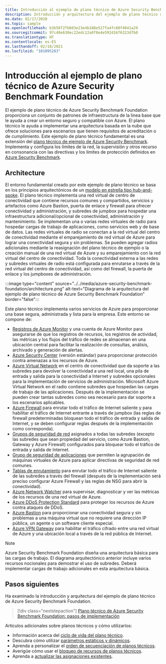 ```yaml
---
title: Introducción al ejemplo de plano técnico de Azure Security Benchmark Foundation
description: Introducción y arquitectura del ejemplo de plano técnico de Azure Security Benchmark Foundation.
ms.date: 02/17/2020
ms.topic: sample
ms.openlocfilehash: b3b58f2fb603e23e4b188e527fa4fc60f4041a29
ms.sourcegitcommit: 97c48e630ec22edc12a0f8e4e592d1676323d7b0
ms.translationtype: HT
ms.contentlocale: es-ES
ms.lasthandoff: 02/18/2021
ms.locfileid: "101095283"
---
```

# <a name="overview-of-the-azure-security-benchmark-foundation-blueprint-sample"></a>Introducción al ejemplo de plano técnico de Azure Security Benchmark Foundation

El ejemplo de plano técnico de Azure Security Benchmark Foundation proporciona un conjunto de patrones de infraestructura de la linea base que le ayuda a crear un entorno seguro y compatible con Azure. El plano técnico le ayuda a implementar una arquitectura basada en la nube que ofrece soluciones para escenarios que tienen requisitos de acreditación o de cumplimiento. Este ejemplo de plano técnico fundamental es una extensión del [plano técnico de ejemplo de Azure Security Benchmark](../azure-security-benchmark/index.md). Implementa y configura los límites de la red, la supervisión y otros recurso en consonancia con las directivas y los límites de protección definidos en [Azure Security Benchmark](../../../../security/benchmarks/index.yml).

## <a name="architecture"></a>Architecture

El entorno fundamental creado por este ejemplo de plano técnico se basa en los principios arquitectónicos de un [modelo en estrella tipo hub-and-spoke](/azure/architecture/reference-architectures/hybrid-networking/hub-spoke).
El plano técnico implementa una red virtual de centro de conectividad que contiene recursos comunes y compartidos, servicios y artefactos como Azure Bastion, puerta de enlace y firewall para ofrecer conectividad y administración, y subredes de jumpbox para hospedar una infraestructura adicional/opcional de conectividad, administración y mantenimiento. Se implementan una o varias redes virtuales de radio para hospedar cargas de trabajo de aplicaciones, como servicios web y de base de datos. Las redes virtuales de radio se conectan a la red virtual del centro de conectividad mediante el emparejamiento de red virtual de Azure para lograr una conectividad segura y sin problemas. Se pueden agregar radios adicionales mediante la reasignación del plano técnico de ejemplo o la creación manual de una red virtual de Azure y su emparejamiento con la red virtual del centro de conectividad. Toda la conectividad externa a las redes y subredes virtuales de radio está configurada para enrutarse a través de la red virtual del centro de conectividad, así como del firewall, la puerta de enlace y los jumpboxes de administración.

:::image type="content" source="../../media/azure-security-benchmark-foundation/architecture.png" alt-text="Diagrama de la arquitectura del ejemplo de plano técnico de Azure Security Benchmark Foundation" border="false":::

Este plano técnico implementa varios servicios de Azure para proporcionar una base segura, administrada y lista para la empresa. Este entorno se compone de:

- [Registros de Azure Monitor](../../../../azure-monitor/platform/data-platform-logs.md) y una cuenta de Azure Monitor para asegurarse de que los registros de recursos, los registros de actividad, las métricas y los flujos del tráfico de redes se almacenan en una ubicación central para facilitar la realización de consultas, análisis, archivado y generación de alertas.
- [Azure Security Center](../../../../security-center/security-center-introduction.md) (versión estándar) para proporcionar protección contra amenazas a los recursos de Azure.
- [Azure Virtual Network](../../../../virtual-network/virtual-networks-overview.md) en el centro de conectividad que da soporte a las subredes para devolver la conectividad a una red local, una pila de entrada y salida para la conectividad a Internet y subredes opcionales para la implementación de servicios de administración. Microsoft Azure Virtual Network en el radio contiene subredes que hospedan las cargas de trabajo de las aplicaciones. Después de la implementación se pueden crear tantas subredes como sea necesario para dar soporte a los escenarios aplicables.
- [Azure Firewall](../../../../firewall/overview.md) para enrutar todo el tráfico de Internet saliente y para habilitar el tráfico de Internet entrante a través de jumpbox (las reglas de firewall predeterminadas bloquean todo el tráfico de entrada y salida de Internet, y se deben configurar reglas después de la implementación como corresponda).
- [Grupos de seguridad de red](../../../../virtual-network/network-security-group-how-it-works.md) asignados a todas las subredes (excepto las subredes que sean propiedad del servicio, como Azure Bastion, Gateway y Azure Firewall) configurados para bloquear todo el tráfico de entrada y salida de Internet.
- [Grupo de seguridad de aplicaciones](../../../../virtual-network/application-security-groups.md) que permiten la agrupación de máquinas virtuales de Azure para aplicar directivas de seguridad de red comunes.
- [Tablas de enrutamiento](../../../../virtual-network/manage-route-table.md) para enrutar todo el tráfico de Internet saliente de las subredes a través del firewall (después de la implementación será preciso configurar Azure Firewall y las reglas de NSG para abrir la conectividad).
- [Azure Network Watcher](../../../../network-watcher/network-watcher-monitoring-overview.md) para supervisar, diagnosticar y ver las métricas de los recursos de una red virtual de Azure.
- [Azure DDoS Protection Standard](../../../../ddos-protection/ddos-protection-overview.md) para proteger los recursos de Azure contra ataques de DDoS.
- [Azure Bastion](../../../../bastion/bastion-overview.md) para proporcionar una conectividad segura y sin problemas a una máquina virtual que no requiere una dirección IP pública, un agente o un software cliente especial.
- [Azure VPN Gateway](../../../../vpn-gateway/vpn-gateway-about-vpngateways.md) para habilitar el tráfico cifrado entre una red virtual de Azure y una ubicación local a través de la red pública de Internet.

> [!NOTE] 
> Azure Security Benchmark Foundation diseña una arquitectura básica para las cargas de trabajo. El diagrama arquitectónico anterior incluye varios recursos nocionales para demostrar el uso de subredes. Deberá implementar cargas de trabajo adicionales en esta arquitectura básica.

## <a name="next-steps"></a>Pasos siguientes

Ha examinado la introducción y arquitectura del ejemplo de plano técnico de Azure Security Benchmark Foundation.

> [!div class="nextstepaction"]
> [Plano técnico de Azure Security Benchmark Foundation: pasos de implementación](./deploy.md)

Artículos adicionales sobre planos técnicos y cómo utilizarlos:

- Información acerca del [ciclo de vida del plano técnico](../../concepts/lifecycle.md).
- Descubra cómo utilizar [parámetros estáticos y dinámicos](../../concepts/parameters.md).
- Aprenda a personalizar el [orden de secuenciación de planos técnicos](../../concepts/sequencing-order.md).
- Averigüe cómo usar el [bloqueo de recursos de planos técnicos](../../concepts/resource-locking.md).
- Aprenda a [actualizar las asignaciones existentes](../../how-to/update-existing-assignments.md).
